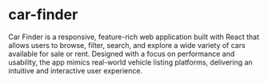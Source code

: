 # car-finder
Car Finder is a responsive, feature-rich web application built with React that allows users to browse, filter, search, and explore a wide variety of cars available for sale or rent. Designed with a focus on performance and usability, the app mimics real-world vehicle listing platforms, delivering an intuitive and interactive user experience.
